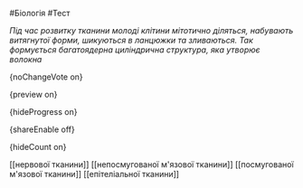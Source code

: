#Біологія #Тест

*Під час розвитку тканини молоді клітини мітотично діляться, набувають витягнутої форми, шикуються в ланцюжки та зливаються. Так формується багатоядерна циліндрична структура, яка утворює волокна*

{noChangeVote on}

{preview on}

{hideProgress on}

{shareEnable off}

{hideCount on}

[[нервової тканини]]
[[непосмугованої м'язової тканини]]
[[посмугованої м'язової тканини]]
[[епітеліальної тканини]]
